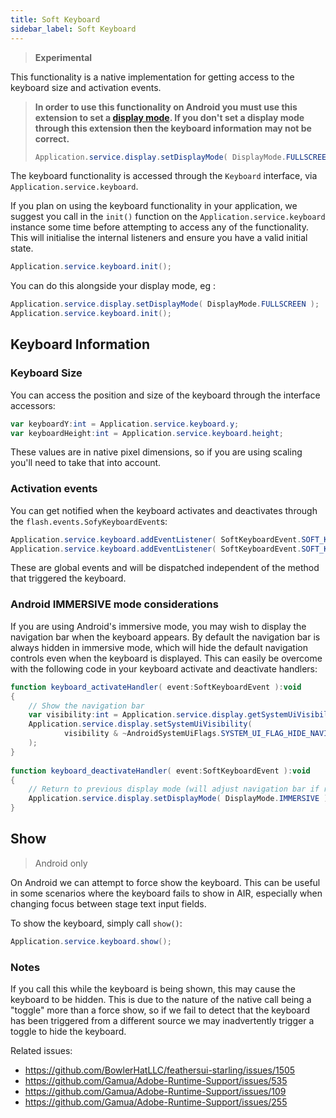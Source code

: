 ```yaml
---
title: Soft Keyboard
sidebar_label: Soft Keyboard
---
```



>
> **Experimental**
>

This functionality is a native implementation for getting access to the keyboard size and activation events.

>
> **In order to use this functionality on Android you must use this extension to set a [display mode](display.md). If you don't set a display mode through this extension then the keyboard information may not be correct.**
>
> ```actionscript
> Application.service.display.setDisplayMode( DisplayMode.FULLSCREEN );
> ```
>


The keyboard functionality is accessed through the `Keyboard` interface, via `Application.service.keyboard`.

If you plan on using the keyboard functionality in your application, we suggest you call in the `init()` function on the `Application.service.keyboard` instance some time before attempting to access any of the functionality. This will initialise the internal listeners and ensure you have a valid initial state. 

```actionscript
Application.service.keyboard.init();
```

You can do this alongside your display mode, eg :

```actionscript
Application.service.display.setDisplayMode( DisplayMode.FULLSCREEN );
Application.service.keyboard.init();
```



## Keyboard Information


### Keyboard Size

You can access the position and size of the keyboard through the interface accessors:

```actionscript
var keyboardY:int = Application.service.keyboard.y;
var keyboardHeight:int = Application.service.keyboard.height;
```

These values are in native pixel dimensions, so if you are using scaling you'll need to take that into account.


### Activation events

You can get notified when the keyboard activates and deactivates through the `flash.events.SofyKeyboardEvent`s:

```actionscript
Application.service.keyboard.addEventListener( SoftKeyboardEvent.SOFT_KEYBOARD_ACTIVATE, keyboard_activateHandler );
Application.service.keyboard.addEventListener( SoftKeyboardEvent.SOFT_KEYBOARD_DEACTIVATE, keyboard_deactivateHandler );
```

These are global events and will be dispatched independent of the method that triggered the keyboard.



### Android IMMERSIVE mode considerations

If you are using Android's immersive mode, you may wish to display the navigation bar when the keyboard appears. By default the navigation bar is always hidden in immersive mode, which will hide the default navigation controls even when the keyboard is displayed. This can easily be overcome with the following code in your keyboard activate and deactivate handlers:

```actionscript
function keyboard_activateHandler( event:SoftKeyboardEvent ):void
{
    // Show the navigation bar
    var visibility:int = Application.service.display.getSystemUiVisibility();
    Application.service.display.setSystemUiVisibility(
            visibility & ~AndroidSystemUiFlags.SYSTEM_UI_FLAG_HIDE_NAVIGATION
    );
}
		
function keyboard_deactivateHandler( event:SoftKeyboardEvent ):void
{
    // Return to previous display mode (will adjust navigation bar if required)
    Application.service.display.setDisplayMode( DisplayMode.IMMERSIVE );
}
```



## Show

>
> Android only
>

On Android we can attempt to force show the keyboard. This can be useful in some scenarios where the keyboard fails to show in AIR, especially when changing focus between stage text input fields.

To show the keyboard, simply call `show()`:

```actionscript
Application.service.keyboard.show();
```


### Notes

If you call this while the keyboard is being shown, this may cause the keyboard to be hidden. This is due to the nature of the native call being a "toggle" more than a force show, so if we fail to detect that the keyboard has been triggered from a different source we may inadvertently trigger a toggle to hide the keyboard.


Related issues:

- https://github.com/BowlerHatLLC/feathersui-starling/issues/1505
- https://github.com/Gamua/Adobe-Runtime-Support/issues/535
- https://github.com/Gamua/Adobe-Runtime-Support/issues/109
- https://github.com/Gamua/Adobe-Runtime-Support/issues/255